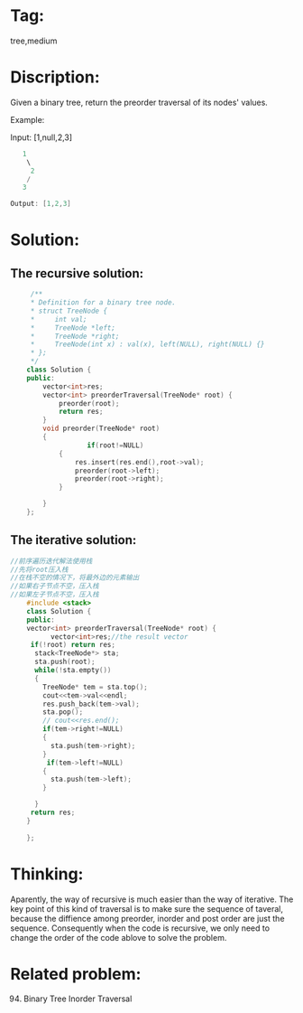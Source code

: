 # Tag:
tree,medium

# Discription:
Given a binary tree, return the preorder traversal of its nodes' values.

Example:

Input: [1,null,2,3]
```c++
   1
    \
     2
    /
   3

Output: [1,2,3]
```
# Solution:
## The recursive solution:
```c++
     /**
     * Definition for a binary tree node.
     * struct TreeNode {
     *     int val;
     *     TreeNode *left;
     *     TreeNode *right;
     *     TreeNode(int x) : val(x), left(NULL), right(NULL) {}
     * };
     */
    class Solution {
    public:
        vector<int>res;
        vector<int> preorderTraversal(TreeNode* root) {
            preorder(root);
            return res;
        }
        void preorder(TreeNode* root)
        {
                   if(root!=NULL)
            {
                res.insert(res.end(),root->val);
                preorder(root->left);
                preorder(root->right);
            }

        }
    };
```
## The iterative solution:
```c++
//前序遍历迭代解法使用栈
//先将root压入栈
//在栈不空的情况下，将最外边的元素输出
//如果右子节点不空，压入栈
//如果左子节点不空，压入栈
    #include <stack>
    class Solution {
    public:
    vector<int> preorderTraversal(TreeNode* root) {
          vector<int>res;//the result vector
     if(!root) return res;
      stack<TreeNode*> sta;
      sta.push(root);
      while(!sta.empty())
      {
        TreeNode* tem = sta.top();
        cout<<tem->val<<endl;
        res.push_back(tem->val);
        sta.pop();
        // cout<<res.end();
        if(tem->right!=NULL)
        {
          sta.push(tem->right);
        }
         if(tem->left!=NULL)
        {
          sta.push(tem->left);
        }

      }
     return res;
    }
         
    };
```
# Thinking:
   Aparently, the way of recursive is much easier than the way of iterative.
   The key point of this kind of traversal is to make sure the sequence of taveral, because the diffience among preorder, inorder and post order are just the sequence. 
   Consequently when the  code is recursive, we only need to change the order of the code ablove to solve the problem.
   
# Related problem:
   94. Binary Tree Inorder Traversal
